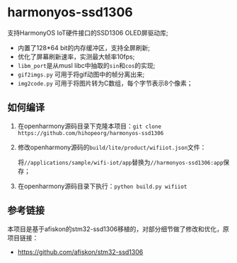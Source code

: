 # harmonyos-ssd1306



支持HarmonyOS IoT硬件接口的SSD1306 OLED屏驱动库;

* 内置了128*64 bit的内存缓冲区，支持全屏刷新;
* 优化了屏幕刷新速率，实测最大帧率10fps;
* `libm_port`是从musl libc中抽取的`sin`和`cos`的实现;
* `gif2imgs.py` 可用于将gif动图中的帧分离出来;
* `img2code.py` 可用于将图片转为C数组，每个字节表示8个像素；


## 如何编译

1. 在openharmony源码目录下克隆本项目：`git clone https://github.com/hihopeorg/harmonyos-ssd1306`

2. 修改openharmony源码的`build/lite/product/wifiiot.json`文件：

   将`//applications/sample/wifi-iot/app`替换为`//harmonyos-ssd1306:app`保存；

3. 在openharmony源码目录下执行：`python build.py wifiiot`



## 参考链接

本项目是基于afiskon的stm32-ssd1306移植的，对部分细节做了修改和优化，原项目链接：

* https://github.com/afiskon/stm32-ssd1306
